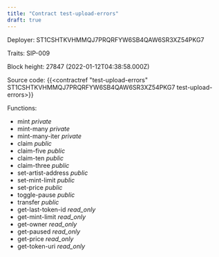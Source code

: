 ```yaml
---
title: "Contract test-upload-errors"
draft: true
---
```

Deployer: ST1CSHTKVHMMQJ7PRQRFYW6SB4QAW6SR3XZ54PKG7

Traits:
SIP-009 



Block height: 27847 (2022-01-12T04:38:58.000Z)

Source code: {{<contractref "test-upload-errors" ST1CSHTKVHMMQJ7PRQRFYW6SB4QAW6SR3XZ54PKG7 test-upload-errors>}}

Functions:

* mint _private_
* mint-many _private_
* mint-many-iter _private_
* claim _public_
* claim-five _public_
* claim-ten _public_
* claim-three _public_
* set-artist-address _public_
* set-mint-limit _public_
* set-price _public_
* toggle-pause _public_
* transfer _public_
* get-last-token-id _read_only_
* get-mint-limit _read_only_
* get-owner _read_only_
* get-paused _read_only_
* get-price _read_only_
* get-token-uri _read_only_
